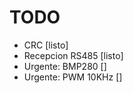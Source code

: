# TODO

* CRC              [listo]
* Recepcion RS485  [listo]
* Urgente: BMP280  []
* Urgente: PWM 10KHz  []
